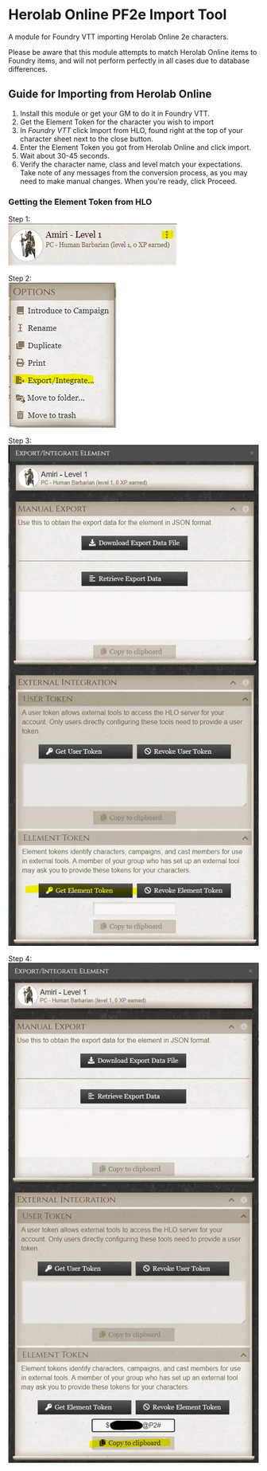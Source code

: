# Herolab Online PF2e Import Tool

A module for Foundry VTT importing Herolab Online 2e characters.

Please be aware that this module attempts to match Herolab Online items to Foundry items, and will not perform perfectly in all cases due to database differences.

## Guide for Importing from Herolab Online

1) Install this module or get your GM to do it in Foundry VTT.
2) Get the Element Token for the character you wish to import 
3) In *Foundry VTT* click Import from HLO, found right at the top of your character sheet next to the close button.
4) Enter the Element Token you got from Herolab Online and click import.
5) Wait about 30-45 seconds.
6) Verify the character name, class and level match your expectations. Take note of any messages from the conversion process, as you may need to make manual changes. When you're ready, click Proceed.


### Getting the Element Token from HLO

Step 1:<br>
![Click the Kebab menu on the character you wish to export](get-element-id-step1.webp)

Step 2:<br>
![Click Export/Integrate](get-element-id-step2.webp)

Step 3:<br>
![Click Get Element Token](get-element-id-step3.webp)

Step 4:<br>
![Click Copy to Clipboard](get-element-id-step4.webp)